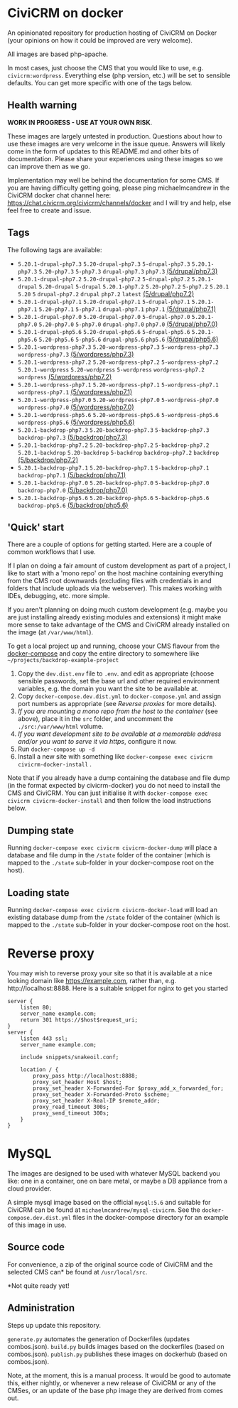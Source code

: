 # CiviCRM on docker

An opinionated repository for production hosting of CiviCRM on Docker (your opinions on how it could be improved are very welcome).

All images are based php-apache.

In most cases, just choose the CMS that you would like to use, e.g. `civicrm:wordpress`. Everything else (php version, etc.) will be set to sensible defaults. You can get more specific with one of the tags below.

## Health warning

**WORK IN PROGRESS - USE AT YOUR OWN RISK**.

These images are largely untested in production.  Questions about how to use these images are very welcome in the issue queue. Answers will likely come in the form of updates to this README.md and other bits of documentation. Please share your experiences using these images so we can improve them as we go.

Implementation may well be behind the documentation for some CMS. If you are having difficulty getting going, please ping michaelmcandrew in the CiviCRM docker chat channel here:  https://chat.civicrm.org/civicrm/channels/docker and I will try and help, else feel free to create and issue.

## Tags

The following tags are available:

<!---START_TAGS-->
* `5.20.1-drupal-php7.3` `5.20-drupal-php7.3` `5-drupal-php7.3` `5.20.1-php7.3` `5.20-php7.3` `5-php7.3` `drupal-php7.3` `php7.3` [(5/drupal/php7.3)](5/drupal/php7.3)
* `5.20.1-drupal-php7.2` `5.20-drupal-php7.2` `5-drupal-php7.2` `5.20.1-drupal` `5.20-drupal` `5-drupal` `5.20.1-php7.2` `5.20-php7.2` `5-php7.2` `5.20.1` `5.20` `5` `drupal-php7.2` `drupal` `php7.2` `latest` [(5/drupal/php7.2)](5/drupal/php7.2)
* `5.20.1-drupal-php7.1` `5.20-drupal-php7.1` `5-drupal-php7.1` `5.20.1-php7.1` `5.20-php7.1` `5-php7.1` `drupal-php7.1` `php7.1` [(5/drupal/php7.1)](5/drupal/php7.1)
* `5.20.1-drupal-php7.0` `5.20-drupal-php7.0` `5-drupal-php7.0` `5.20.1-php7.0` `5.20-php7.0` `5-php7.0` `drupal-php7.0` `php7.0` [(5/drupal/php7.0)](5/drupal/php7.0)
* `5.20.1-drupal-php5.6` `5.20-drupal-php5.6` `5-drupal-php5.6` `5.20.1-php5.6` `5.20-php5.6` `5-php5.6` `drupal-php5.6` `php5.6` [(5/drupal/php5.6)](5/drupal/php5.6)
* `5.20.1-wordpress-php7.3` `5.20-wordpress-php7.3` `5-wordpress-php7.3` `wordpress-php7.3` [(5/wordpress/php7.3)](5/wordpress/php7.3)
* `5.20.1-wordpress-php7.2` `5.20-wordpress-php7.2` `5-wordpress-php7.2` `5.20.1-wordpress` `5.20-wordpress` `5-wordpress` `wordpress-php7.2` `wordpress` [(5/wordpress/php7.2)](5/wordpress/php7.2)
* `5.20.1-wordpress-php7.1` `5.20-wordpress-php7.1` `5-wordpress-php7.1` `wordpress-php7.1` [(5/wordpress/php7.1)](5/wordpress/php7.1)
* `5.20.1-wordpress-php7.0` `5.20-wordpress-php7.0` `5-wordpress-php7.0` `wordpress-php7.0` [(5/wordpress/php7.0)](5/wordpress/php7.0)
* `5.20.1-wordpress-php5.6` `5.20-wordpress-php5.6` `5-wordpress-php5.6` `wordpress-php5.6` [(5/wordpress/php5.6)](5/wordpress/php5.6)
* `5.20.1-backdrop-php7.3` `5.20-backdrop-php7.3` `5-backdrop-php7.3` `backdrop-php7.3` [(5/backdrop/php7.3)](5/backdrop/php7.3)
* `5.20.1-backdrop-php7.2` `5.20-backdrop-php7.2` `5-backdrop-php7.2` `5.20.1-backdrop` `5.20-backdrop` `5-backdrop` `backdrop-php7.2` `backdrop` [(5/backdrop/php7.2)](5/backdrop/php7.2)
* `5.20.1-backdrop-php7.1` `5.20-backdrop-php7.1` `5-backdrop-php7.1` `backdrop-php7.1` [(5/backdrop/php7.1)](5/backdrop/php7.1)
* `5.20.1-backdrop-php7.0` `5.20-backdrop-php7.0` `5-backdrop-php7.0` `backdrop-php7.0` [(5/backdrop/php7.0)](5/backdrop/php7.0)
* `5.20.1-backdrop-php5.6` `5.20-backdrop-php5.6` `5-backdrop-php5.6` `backdrop-php5.6` [(5/backdrop/php5.6)](5/backdrop/php5.6)
<!---END_TAGS-->

## 'Quick' start

There are a couple of options for getting started. Here are a couple of common workflows that I use.

If I plan on doing a fair amount of custom development as part of a project, I like to start with a 'mono repo' on the host machine containing everything from the CMS root downwards (excluding files with credentials in and folders that include uploads via the webserver). This makes working with IDEs, debugging, etc. more simple.

If you aren't planning on doing much custom development (e.g. maybe you are just installing already existing modules and extensions) it might make more sense to take advantage of the CMS  and CiviCRM already installed on the image (at `/var/www/html`).

To get a local project up and running, choose your CMS flavour  from the [docker-compose](docker-compose) and copy the entire directory to somewhere like `~/projects/backdrop-example-project`

1. Copy the `dev.dist.env` file to `.env`. and edit as appropriate (choose sensible passwords, set the base url and other required environment variables, e.g. the domain you want the site to be available at.
2. Copy `docker-compose.dev.dist.yml` to `docker-compose.yml` and assign port numbers as appropriate (see *Reverse proxies* for more details).
3. *If you are mounting a mono repo from the host to the container* (see above), place it in  the `src` folder, and uncomment the `./src:/var/www/html` volume.
4. *If you want development site to be available at a memorable address and/or you want to serve it via https*, configure it now.
5. Run `docker-compose up -d`
6. Install a new site with something like `docker-compose exec civicrm civicrm-docker-install` .

Note that if you already have a dump containing the database and file dump (in the format expected by civicrm-docker) you do not need to install the CMS and CiviCRM. You can just initialise it with  `docker-compose exec civicrm civicrm-docker-install`  and then follow the load instructions below.

## Dumping state

Running `docker-compose exec civicrm civicrm-docker-dump`  will place a database and file dump in the `/state` folder of the container (which is mapped to the `./state` sub-folder in your docker-compose root on the host).

## Loading state

 Running `docker-compose exec civicrm civicrm-docker-load`  will load an existing database dump from the `/state` folder of the container (which is mapped to the `./state` sub-folder in your docker-compose root on the host.

# Reverse proxy

You may wish to reverse proxy your site so that it is available at a nice looking domain like https://example.com, rather than, e.g.  http://localhost:8888. Here is a suitable snippet for nginx to get you started

```
server {
    listen 80;
    server_name example.com;
    return 301 https://$host$request_uri;
}
server {
    listen 443 ssl;
    server_name example.com;

    include snippets/snakeoil.conf;

    location / {
        proxy_pass http://localhost:8888;
        proxy_set_header Host $host;
        proxy_set_header X-Forwarded-For $proxy_add_x_forwarded_for;
        proxy_set_header X-Forwarded-Proto $scheme;
        proxy_set_header X-Real-IP $remote_addr;
	    proxy_read_timeout 300s;
	    proxy_send_timeout 300s;
    }
}
```
# MySQL

The images are designed to be used with whatever MySQL backend you like: one in a container, one on bare metal, or maybe a DB appliance from a cloud provider.

A simple mysql image based on  the official `mysql:5.6` and suitable for CiviCRM can be found at `michaelmcandrew/mysql-civicrm`. See the `docker-compose.dev.dist.yml` files in the docker-compose directory for an example of this image in use.

## Source code

For convenience, a zip of the original source code of CiviCRM and the selected CMS can* be found at `/usr/local/src`.

  *Not quite ready yet!

## Administration

Steps up update this repository.

`generate.py` automates the generation of Dockerfiles (updates combos.json).
`build.py` builds images based on the dockerfiles (based on combos.json).
`publish.py` publishes these images on dockerhub (based on combos.json).

Note, at the moment, this is a manual process. It would be good to automate this, either nightly, or whenever a new release of CiviCRM or any of the CMSes, or an update of the base php image they are derived from comes out.
